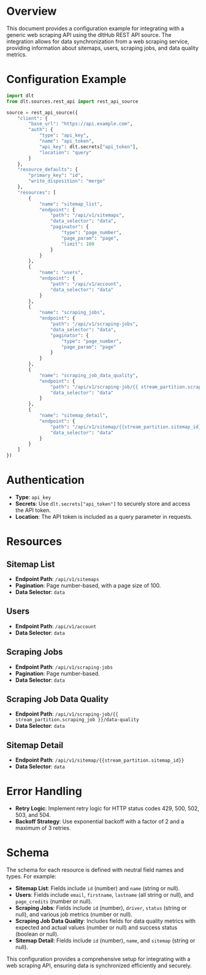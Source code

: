 # Overview

This document provides a configuration example for integrating with a generic web scraping API using the dltHub REST API source. The integration allows for data synchronization from a web scraping service, providing information about sitemaps, users, scraping jobs, and data quality metrics.

# Configuration Example

```python
import dlt
from dlt.sources.rest_api import rest_api_source

source = rest_api_source({
    "client": {
        "base_url": "https://api.example.com",
        "auth": {
            "type": "api_key",
            "name": "api_token",
            "api_key": dlt.secrets["api_token"],
            "location": "query"
        }
    },
    "resource_defaults": {
        "primary_key": "id",
        "write_disposition": "merge"
    },
    "resources": [
        {
            "name": "sitemap_list",
            "endpoint": {
                "path": "/api/v1/sitemaps",
                "data_selector": "data",
                "paginator": {
                    "type": "page_number",
                    "page_param": "page",
                    "limit": 100
                }
            }
        },
        {
            "name": "users",
            "endpoint": {
                "path": "/api/v1/account",
                "data_selector": "data"
            }
        },
        {
            "name": "scraping_jobs",
            "endpoint": {
                "path": "/api/v1/scraping-jobs",
                "data_selector": "data",
                "paginator": {
                    "type": "page_number",
                    "page_param": "page"
                }
            }
        },
        {
            "name": "scraping_job_data_quality",
            "endpoint": {
                "path": "/api/v1/scraping-job/{{ stream_partition.scraping_job }}/data-quality",
                "data_selector": "data"
            }
        },
        {
            "name": "sitemap_detail",
            "endpoint": {
                "path": "/api/v1/sitemap/{{stream_partition.sitemap_id}}",
                "data_selector": "data"
            }
        }
    ]
})
```

# Authentication

- **Type**: `api_key`
- **Secrets**: Use `dlt.secrets["api_token"]` to securely store and access the API token.
- **Location**: The API token is included as a query parameter in requests.

# Resources

## Sitemap List
- **Endpoint Path**: `/api/v1/sitemaps`
- **Pagination**: Page number-based, with a page size of 100.
- **Data Selector**: `data`

## Users
- **Endpoint Path**: `/api/v1/account`
- **Data Selector**: `data`

## Scraping Jobs
- **Endpoint Path**: `/api/v1/scraping-jobs`
- **Pagination**: Page number-based.
- **Data Selector**: `data`

## Scraping Job Data Quality
- **Endpoint Path**: `/api/v1/scraping-job/{{ stream_partition.scraping_job }}/data-quality`
- **Data Selector**: `data`

## Sitemap Detail
- **Endpoint Path**: `/api/v1/sitemap/{{stream_partition.sitemap_id}}`
- **Data Selector**: `data`

# Error Handling

- **Retry Logic**: Implement retry logic for HTTP status codes 429, 500, 502, 503, and 504.
- **Backoff Strategy**: Use exponential backoff with a factor of 2 and a maximum of 3 retries.

# Schema

The schema for each resource is defined with neutral field names and types. For example:

- **Sitemap List**: Fields include `id` (number) and `name` (string or null).
- **Users**: Fields include `email`, `firstname`, `lastname` (all string or null), and `page_credits` (number or null).
- **Scraping Jobs**: Fields include `id` (number), `driver`, `status` (string or null), and various job metrics (number or null).
- **Scraping Job Data Quality**: Includes fields for data quality metrics with expected and actual values (number or null) and success status (boolean or null).
- **Sitemap Detail**: Fields include `id` (number), `name`, and `sitemap` (string or null).

This configuration provides a comprehensive setup for integrating with a web scraping API, ensuring data is synchronized efficiently and securely.